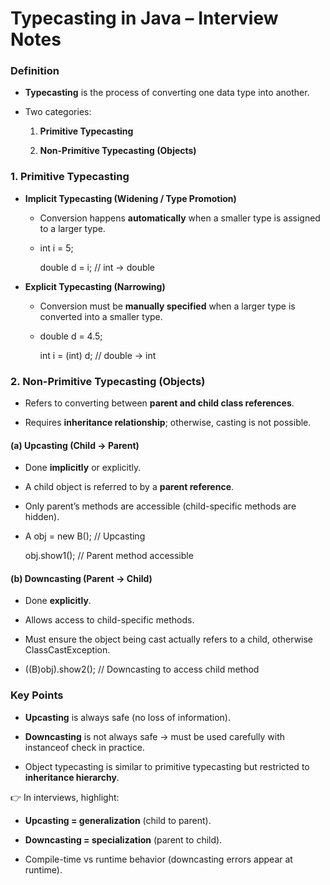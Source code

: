 Typecasting in Java – Interview Notes
=====================================

### Definition

*   **Typecasting** is the process of converting one data type into another.
    
*   Two categories:
    
    1.  **Primitive Typecasting**
        
    2.  **Non-Primitive Typecasting (Objects)**
        

### 1\. **Primitive Typecasting**

*   **Implicit Typecasting (Widening / Type Promotion)**
    
    *   Conversion happens **automatically** when a smaller type is assigned to a larger type.
        
    *   int i = 5;
        
        double d = i; // int → double
        
*   **Explicit Typecasting (Narrowing)**
    
    *   Conversion must be **manually specified** when a larger type is converted into a smaller type.
        
    *   double d = 4.5;
        
        int i = (int) d; // double → int
        

### 2\. **Non-Primitive Typecasting (Objects)**

*   Refers to converting between **parent and child class references**.
    
*   Requires **inheritance relationship**; otherwise, casting is not possible.
    

#### (a) **Upcasting (Child → Parent)**

*   Done **implicitly** or explicitly.
    
*   A child object is referred to by a **parent reference**.
    
*   Only parent’s methods are accessible (child-specific methods are hidden).
    
*   A obj = new B(); // Upcasting
    
    obj.show1(); // Parent method accessible
    

#### (b) **Downcasting (Parent → Child)**

*   Done **explicitly**.
    
*   Allows access to child-specific methods.
    
*   Must ensure the object being cast actually refers to a child, otherwise ClassCastException.
    
*   ((B)obj).show2(); // Downcasting to access child method
    

### Key Points

*   **Upcasting** is always safe (no loss of information).
    
*   **Downcasting** is not always safe → must be used carefully with instanceof check in practice.
    
*   Object typecasting is similar to primitive typecasting but restricted to **inheritance hierarchy**.
    

👉 In interviews, highlight:

*   **Upcasting = generalization** (child to parent).
    
*   **Downcasting = specialization** (parent to child).
    
*   Compile-time vs runtime behavior (downcasting errors appear at runtime).